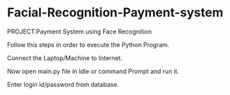 # Facial-Recognition-Payment-system
PROJECT:Payment System using Face Recognition

Follow this steps in order to execute the Python Program.

Connect the Laptop/Machine to Internet.

Now open main.py file in Idle or command Prompt and run it.

Enter login id/password from database.
